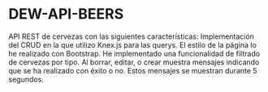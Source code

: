 # DEW-API-BEERS
API REST de cervezas con las siguientes características:
Implementación del CRUD en la que utilizo Knex.js para las querys.
El estilo de la página lo he realizado con Bootstrap.
He implementado una funcionalidad de filtrado de cervezas por tipo.
Al borrar, editar, o crear muestra mensajes indicando que se ha realizado con éxito o no. Estos mensajes se muestran durante 5 segundos.

